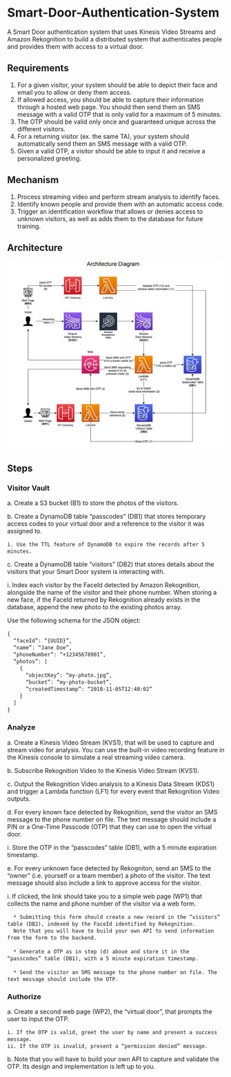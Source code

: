 # Smart-Door-Authentication-System

A Smart Door authentication system that uses Kinesis Video Streams and Amazon Rekognition to build a distributed system that authenticates people and provides them with access to a virtual door.

## Requirements
1. For a given visitor, your system should be able to depict their face and email you to allow or deny them access.
2. If allowed access, you should be able to capture their information through a hosted web page. 
   You should then send them an SMS message with a valid OTP that is only valid for a maximum of 5 minutes.
3. The OTP should be valid only once and guaranteed unique across the different
visitors.
4. For a returning visitor (ex. the same TA), your system should automatically send
them an SMS message with a valid OTP.
5. Given a valid OTP, a visitor should be able to input it and receive a personalized
greeting.

## Mechanism
1. Process streaming video and perform stream analysis to identify faces.
2. Identify known people and provide them with an automatic access code.
3. Trigger an identification workflow that allows or denies access to unknown visitors, as well as adds them to the database for future training.

## Architecture

<img alt="Architecture" src="Images/Architecture.png">


## Steps
### Visitor Vault

a. Create a S3 bucket (B1) to store the photos of the visitors.

b. Create a DynamoDB table “passcodes” (DB1) that stores temporary access codes to your virtual door and a reference to the visitor it was assigned to.

    i. Use the TTL feature of DynamoDB to expire the records after 5 minutes.

c. Create a DynamoDB table “visitors” (DB2) that stores details about the visitors that your Smart Door system is interacting with.

   i. Index each visitor by the FaceId detected by Amazon Rekognition, alongside the name of the visitor and their phone number. 
   When storing a new face, if the FaceId returned by Rekognition already exists in the database, 
   append the new photo to the existing photos array. 
        
   Use the following schema for the JSON object:
   
```
{
  “faceId”: “{UUID}”,
  “name”: “Jane Doe”,
  “phoneNumber”: “+12345678901”,
  “photos”: [
    {
      “objectKey”: “my-photo.jpg”,
      “bucket”: “my-photo-bucket”,
      “createdTimestamp”: “2018-11-05T12:40:02”
    }
  ]
}
```

### Analyze

a. Create a Kinesis Video Stream (KVS1), that will be used to capture and stream video for analysis. You can use the built-in video recording feature in the Kinesis console to simulate a real streaming video camera.

b. Subscribe Rekognition Video to the Kinesis Video Stream (KVS1).

c. Output the Rekognition Video analysis to a Kinesis Data Stream (KDS1) and trigger a Lambda function (LF1) for every event that Rekognition Video outputs.

d. For every known face detected by Rekognition, send the visitor an SMS message to the phone number on file. The text message should include a PIN or a One-Time Passcode (OTP) that they can use to open the virtual door.
   
   i. Store the OTP in the “passcodes” table (DB1), with a 5 minute expiration timestamp.
 
 e. For every unknown face detected by Rekogniton, send an SMS to the “owner” (i.e. yourself or a team member) a photo of the visitor. The text message should also include a link to approve access for the visitor.
        
   i. If clicked, the link should take you to a simple web page (WP1) that collects the name and phone number of the visitor via a web form.
   
      * Submitting this form should create a new record in the “visitors” table (DB2), indexed by the FaceId identified by Rekognition.
      Note that you will have to build your own API to send information from the form to the backend.
      
      * Generate a OTP as in step (d) above and store it in the “passcodes” table (DB1), with a 5 minute expiration timestamp.
      
      * Send the visitor an SMS message to the phone number on file. The text message should include the OTP.

### Authorize

a. Create a second web page (WP2), the “virtual door”, that prompts the user to input the OTP.

    i. If the OTP is valid, greet the user by name and present a success message. 
    ii. If the OTP is invalid, present a “permission denied” message.

b. Note that you will have to build your own API to capture and validate the OTP. Its design and implementation is left up to you.
       

